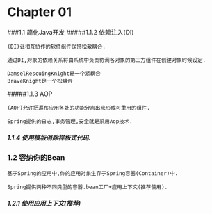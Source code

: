 # Chapter 01

###1.1 简化Java开发
#####1.1.2 依赖注入(DI)
```
(DI)让相互协作的软件组件保持松散耦合.
```
```
通过DI,对象的依赖关系将由系统中负责协调各对象的第三方组件在创建对象时候设定.
```
```
DamselRescuingKnight是一个紧耦合
BraveKnight是一个松耦合
```

#####1.1.3 AOP
```
(AOP)允许把遍布应用各处的功能分离出来形成可重用的组件.
```
```
Spring提供的日志,事务管理,安全就是采用Aop技术.
```

##### 1.1.4 使用模板消除样板式代码.

### 1.2 容纳你的Bean
```
基于Spring的应用中,你的应用对象生存于Spring容器(Container)中.
```
```
Spring提供两种不同类型的容器.bean工厂+应用上下文(推荐使用).
```
##### 1.2.1 使用应用上下文(推荐)
```

```
